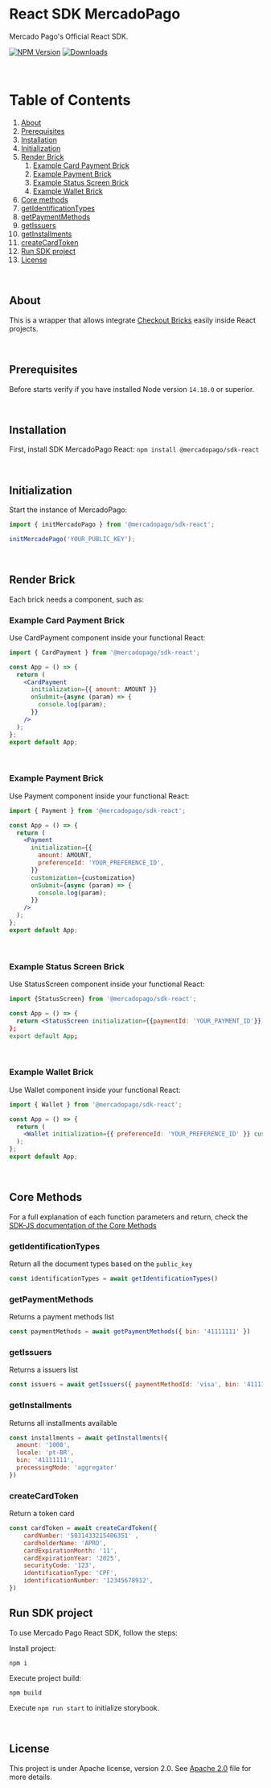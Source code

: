 # React SDK MercadoPago

Mercado Pago's Official React SDK.

[![NPM Version](https://img.shields.io/npm/v/@mercadopago/sdk-react)](https://www.npmjs.com/package/@mercadopago/sdk-react)
[![Downloads](https://img.shields.io/npm/dt/@mercadopago/sdk-react)](https://www.npmjs.com/package/@mercadopago/sdk-react)

<br />

# Table of Contents

1. [About](#about)
2. [Prerequisites](#prerequisites)
3. [Installation](#installation)
4. [Initialization](#initialization)
5. [Render Brick](#render-brick)
   1. [Example Card Payment Brick](#example-card-payment-brick)
   2. [Example Payment Brick](#example-payment-brick)
   3. [Example Status Screen Brick](#example-status-screen-brick)
   4. [Example Wallet Brick](#example-wallet-brick)
6. [Core methods](#core-methods)
  1. [getIdentificationTypes](#getIdentificationTypes)
  2. [getPaymentMethods](#getPaymentMethods)
  3. [getIssuers](#getIssuers)
  4. [getInstallments](#getInstallments)
  5. [createCardToken](#createCardToken)
7. [Run SDK project](#run-sdk-project)
8. [License](#license)

<br />

## About

This is a wrapper that allows integrate [Checkout Bricks](https://www.mercadopago.com/developers/en/docs/checkout-bricks/landing) easily inside React projects.

<br />

## Prerequisites

Before starts verify if you have installed Node version `14.18.0` or superior.

<br/>

## Installation

First, install SDK MercadoPago React:
`npm install @mercadopago/sdk-react`

<br/>

## Initialization

Start the instance of MercadoPago:

```jsx
import { initMercadoPago } from '@mercadopago/sdk-react';

initMercadoPago('YOUR_PUBLIC_KEY');
```

<br/>

## Render Brick

Each brick needs a component, such as:

### Example Card Payment Brick

Use CardPayment component inside your functional React:

```jsx
import { CardPayment } from '@mercadopago/sdk-react';

const App = () => {
  return (
    <CardPayment
      initialization={{ amount: AMOUNT }}
      onSubmit={async (param) => {
        console.log(param);
      }}
    />
  );
};
export default App;
```

<br/>

### Example Payment Brick

Use Payment component inside your functional React:

```jsx
import { Payment } from '@mercadopago/sdk-react';

const App = () => {
  return (
    <Payment
      initialization={{
        amount: AMOUNT,
        preferenceId: 'YOUR_PREFERENCE_ID',
      }}
      customization={customization}
      onSubmit={async (param) => {
        console.log(param);
      }}
    />
  );
};
export default App;
```

<br/>

### Example Status Screen Brick

Use StatusScreen component inside your functional React:

```jsx
import {StatusScreen} from '@mercadopago/sdk-react';

const App = () => {
  return <StatusScreen initialization={{paymentId: 'YOUR_PAYMENT_ID'}}
};
export default App;
```

<br/>

### Example Wallet Brick

Use Wallet component inside your functional React:

```jsx
import { Wallet } from '@mercadopago/sdk-react';

const App = () => {
  return (
    <Wallet initialization={{ preferenceId: 'YOUR_PREFERENCE_ID' }} customization={customization} />
  );
};
export default App;
```

<br/>

## Core Methods

For a full explanation of each function parameters and return, check the [SDK-JS documentation of the Core Methods](https://github.com/AleFossati/sdk-js/blob/main/API/core-methods.md)

### getIdentificationTypes

Return all the document types based on the `public_key`

```javascript
const identificationTypes = await getIdentificationTypes()
```

### getPaymentMethods

Returns a payment methods list

```javascript
const paymentMethods = await getPaymentMethods({ bin: '41111111' })
```

### getIssuers

Returns a issuers list

```javascript
const issuers = await getIssuers({ paymentMethodId: 'visa', bin: '411111111' })
```

### getInstallments

Returns all installments available

```javascript
const installments = await getInstallments({
  amount: '1000',
  locale: 'pt-BR',
  bin: '41111111',
  processingMode: 'aggregator'
})
```

### createCardToken

Return a token card

```javascript
const cardToken = await createCardToken({
    cardNumber: '5031433215406351' ,
    cardholderName: 'APRO',
    cardExpirationMonth: '11',
    cardExpirationYear: '2025',
    securityCode: '123',
    identificationType: 'CPF',
    identificationNumber: '12345678912',
})
```

## Run SDK project

To use Mercado Pago React SDK, follow the steps:

Install project:

```
npm i
```

Execute project build:

```
npm build
```

Execute `npm run start` to initialize storybook.

<br/>

## License

This project is under Apache license, version 2.0. See [Apache 2.0](LICENSE) file for more details.
